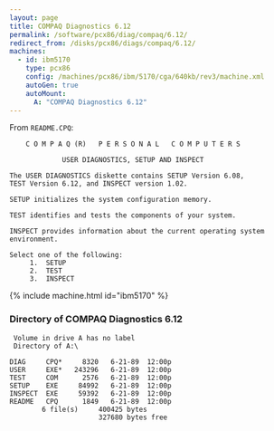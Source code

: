 ```yaml
---
layout: page
title: COMPAQ Diagnostics 6.12
permalink: /software/pcx86/diag/compaq/6.12/
redirect_from: /disks/pcx86/diags/compaq/6.12/
machines:
  - id: ibm5170
    type: pcx86
    config: /machines/pcx86/ibm/5170/cga/640kb/rev3/machine.xml
    autoGen: true
    autoMount:
      A: "COMPAQ Diagnostics 6.12"
---
```


From `README.CPQ`:

        C O M P A Q (R)   P E R S O N A L   C O M P U T E R S
    
                 USER DIAGNOSTICS, SETUP AND INSPECT
    
    The USER DIAGNOSTICS diskette contains SETUP Version 6.08,
    TEST Version 6.12, and INSPECT version 1.02.
    
    SETUP initializes the system configuration memory.
    
    TEST identifies and tests the components of your system.
    
    INSPECT provides information about the current operating system
    environment.
    
    Select one of the following:
         1.  SETUP
         2.  TEST
         3.  INSPECT

{% include machine.html id="ibm5170" %}

### Directory of COMPAQ Diagnostics 6.12

     Volume in drive A has no label
     Directory of A:\

    DIAG     CPQ*     8320   6-21-89  12:00p
    USER     EXE*   243296   6-21-89  12:00p
    TEST     COM      2576   6-21-89  12:00p
    SETUP    EXE     84992   6-21-89  12:00p
    INSPECT  EXE     59392   6-21-89  12:00p
    README   CPQ      1849   6-21-89  12:00p
            6 file(s)     400425 bytes
                          327680 bytes free
